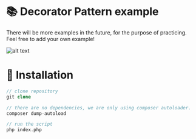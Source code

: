 # 📚 Decorator Pattern example

There will be more examples in the future, for the purpose of practicing. Feel free to add your own example!

![alt text](https://i.imgur.com/vVvMBDv.png)

# 🔧 Installation

```php
// clone repository
git clone

// there are no dependencies, we are only using composer autoloader.
composer dump-autoload

// run the script
php index.php
```
